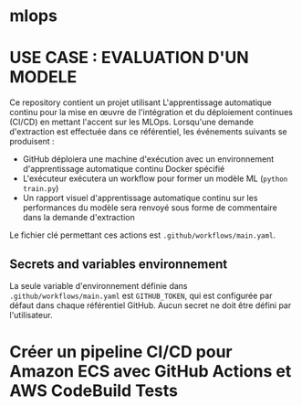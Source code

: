 # mlops

# USE CASE : EVALUATION D'UN MODELE

Ce repository contient un projet utilisant L'apprentissage automatique continu pour la mise en œuvre de l'intégration et du déploiement continues (CI/CD) en mettant l'accent sur les MLOps. 
Lorsqu'une demande d'extraction est effectuée dans ce référentiel, les événements suivants se produisent :
- GitHub déploiera une machine d'exécution avec un environnement d'apprentissage automatique continu Docker spécifié
- L'exécuteur exécutera un workflow pour former un modèle ML (`python train.py`)
- Un rapport visuel d'apprentissage automatique continu sur les performances du modèle sera renvoyé sous forme de commentaire dans la demande d'extraction

Le fichier clé permettant ces actions est `.github/workflows/main.yaml`.

## Secrets and variables environnement 
La seule variable d'environnement définie dans `.github/workflows/main.yaml` est `GITHUB_TOKEN`, qui est configurée par défaut dans chaque référentiel GitHub. Aucun secret ne doit être défini par l'utilisateur. 

# Créer un pipeline CI/CD pour Amazon ECS avec GitHub Actions et AWS CodeBuild Tests
